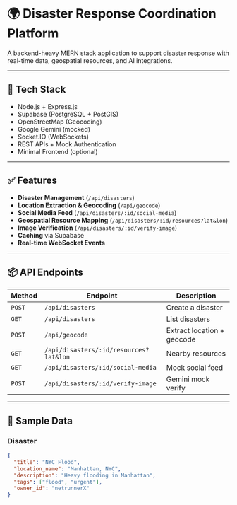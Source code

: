 # 🌍 Disaster Response Coordination Platform

A backend-heavy MERN stack application to support disaster response with real-time data, geospatial resources, and AI integrations.

---

## 🔧 Tech Stack

- Node.js + Express.js
- Supabase (PostgreSQL + PostGIS)
- OpenStreetMap (Geocoding)
- Google Gemini (mocked)
- Socket.IO (WebSockets)
- REST APIs + Mock Authentication
- Minimal Frontend (optional)

---

## ✅ Features

- **Disaster Management** (`/api/disasters`)
- **Location Extraction & Geocoding** (`/api/geocode`)
- **Social Media Feed** (`/api/disasters/:id/social-media`)
- **Geospatial Resource Mapping** (`/api/disasters/:id/resources?lat&lon`)
- **Image Verification** (`/api/disasters/:id/verify-image`)
- **Caching** via Supabase
- **Real-time WebSocket Events**

---

## 📦 API Endpoints

| Method | Endpoint | Description |
|--------|----------|-------------|
| `POST` | `/api/disasters` | Create a disaster |
| `GET`  | `/api/disasters` | List disasters |
| `POST` | `/api/geocode` | Extract location + geocode |
| `GET`  | `/api/disasters/:id/resources?lat&lon` | Nearby resources |
| `GET`  | `/api/disasters/:id/social-media` | Mock social feed |
| `POST` | `/api/disasters/:id/verify-image` | Gemini mock verify |

---

## 🧪 Sample Data

### Disaster
```json
{
  "title": "NYC Flood",
  "location_name": "Manhattan, NYC",
  "description": "Heavy flooding in Manhattan",
  "tags": ["flood", "urgent"],
  "owner_id": "netrunnerX"
}
